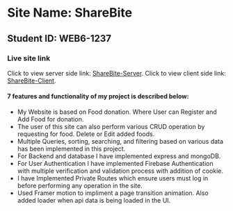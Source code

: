 # Site Name: ShareBite 
## Student ID: WEB6-1237
### Live site link
Click to view server side link: [ShareBite-Server](addLink).
Click to view client side link: [ShareBite-Client](addLink).

#### 7 features and functionality of my project is described below:

+ My Website is based on Food donation. Where User can Register and Add Food for donation.
+ The user of this site can also perform various CRUD operation by requesting for food. Delete or Edit added foods. 
+ Multiple Queries, sorting, searching, and filtering based on various data has been implemented in this project.
+ For Backend and database I have implemented express and mongoDB.
+ For User Authentication I have implemented Firebase Authentication with multiple verification and validation process with addition of cookie.
+ I have Implemented Private Routes which ensure users must log in before performing any operation in the site.
+ Used Framer motion to impliment a page transition animation. Also added loader when api data is being loaded in the UI.